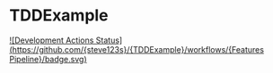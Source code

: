 # TDDExample

[![Development Actions Status](https://github.com/{steve123s}/{TDDExample}/workflows/{Features Pipeline}/badge.svg)](https://github.com/{userName}/{repoName}/actions)
